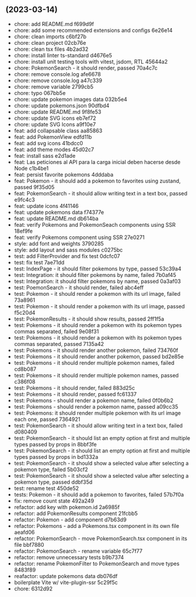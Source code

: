 ##  (2023-03-14)

* chore: add README.md f699d9f
* chore: add some recommended extensions and configs 6e26e14
* chore: clean imports c6bf27b
* chore: clean project 02cb76e
* chore: clean tsx files 4b2ad32
* chore: install linter ts-standard d4676e5
* chore: install unit testing tools with vitest, jsdom, RTL 45644a2
* chore: PokemonSearch - it should render, passed 70a4c7c
* chore: remove console.log afe6678
* chore: remove console.log a47c339
* chore: remove variable 2799cb5
* chore: typo 067bb5e
* chore: update pokemon images data 032b5e4
* chore: update pokemons.json 90dfbd4
* chore: update README.md 9f8fe53
* chore: update SVG icons eb7ef72
* chore: update SVG Icons a9f10e7
* feat: add collapsable class aa85863
* feat: add PokemonView edfd11b
* feat: add svg icons 41bdcc0
* feat: add theme modes 45d02c7
* feat: install sass e2d1ade
* feat: Las peticiones al API para la carga inicial deben hacerse desde Node c1b4be1
* feat: persist favorite pokemons 4dddaba
* feat: Pokemon - it should add a pokemon to favorites using zustand, passed 9f35d05
* feat: PokemonSearch - it should allow writing text in a text box, passed e9fc4c3
* feat: update icons 4f41146
* feat: update pokemons data f74377e
* feat: update README.md db614ba
* feat: verify Pokemons and PokemonSeach components using SSR 18ef9fe
* feat: verify Pokemons component using SSR 27e0271
* style: add font and weights 3790285
* style: add layout and sass modules c0275bc
* test: add FilterProvider and fix test 0dcfc07
* test: fix test 7ae71dd
* test: IndexPage - it should filter pokemons by type, passed 53c39a4
* test: Integration: it should filter pokemons by name, failed 7b0af45
* test: Integration: it should filter pokemons by name, passed 0a3af03
* test: PoemonSearch - it should render, failed abc4eff
* test: Pokemon - it should render a pokemon with its url image, failed 73a8961
* test: Pokemon - it should render a pokemon with its url image, passed f5c20d4
* test: PokemonResults - it should show results, passed 2ff1f5a
* test: Pokemons - it should render a pokemon with its pokemon types commas separated, failed 9e08f31
* test: Pokemons - it should render a pokemon with its pokemon types commas separated, passed 7135a42
* test: Pokemons - it should render another pokemon, failed 734760f
* test: Pokemons - it should render another pokemon, passed bd2e85e
* test: Pokemons - it should render multiple pokemon names, failed cd8b087
* test: Pokemons - it should render multiple pokemon names, passed c386f08
* test: Pokemons - it should render, failed 883d25c
* test: Pokemons - it should render, passed fc61337
* test: Pokemons - should render a pokemon name, failed 0f0b6b2
* test: Pokemons - should render a pokemon name, passed a09cc35
* test: Pokemons: it should render multiple pokemon with its url image each one, passed 7364921
* test: PokemonSearch - it should allow writing text in a text box, failed d080409
* test: PokemonSearch - it should list an empty option at first and multiple types passed by props in  8bbf3fe
* test: PokemonSearch - it should list an empty option at first and multiple types passed by props in  bd1332a
* test: PokemonSearch - it should show a selected value after selecting a pokemon type, failed 5b03cf2
* test: PokemonSearch - it should show a selected value after selecting a pokemon type, passed ddbf35d
* test: rename test 450de52
* tests: Pokemon - it should add a pokemon to favorites, failed 57b7f0a
* fix: remove count state 492a249
* refactor: add key with pokemon.id 2a6985f
* refactor: add PokemonResults component 21fcbb5
* refactor: Pokemon - add component d7b63d9
* refactor: Pokemons - add a Pokemons.tsx component in its own file aeafd06
* refactor: PokemonSearch - move  PokemonSearch.tsx component in its file bbf7880
* refactor: PokemonSearch - rename variable 65c7f77
* refactor: remove unnecessary tests b9b7374
* refactor: rename PokemonFilter to PokemonSearch and move types 8483f89
* reafactor: update pokemons data db076df
* boilerplate Vite w/ vite-plugin-ssr 5c29f5c
* chore: 6312d92




